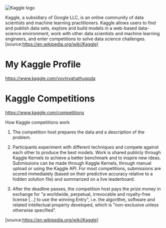 ![Kaggle logo](https://upload.wikimedia.org/wikipedia/commons/7/7c/Kaggle_logo.png)

Kaggle, a subsidiary of Google LLC, is an online community of data scientists and machine learning practitioners. Kaggle allows users to find and publish data sets, explore and build models in a web-based data-science environment, work with other data scientists and machine learning engineers, and enter competitions to solve data science challenges.
[source:https://en.wikipedia.org/wiki/Kaggle]

# My Kaggle Profile
https://www.kaggle.com/yovinyahathugoda

# Kaggle Competitions
https://www.kaggle.com/competitions

How Kaggle competitions work

1. The competition host prepares the data and a description of the problem.

2. Participants experiment with different techniques and compete against each other to produce the best models. Work is shared publicly through Kaggle Kernels to achieve a better benchmark and to inspire new ideas. Submissions can be made through Kaggle Kernels, through manual upload or using the Kaggle API. For most competitions, submissions are scored immediately (based on their predictive accuracy relative to a hidden solution file) and summarized on a live leaderboard.

3. After the deadline passes, the competition host pays the prize money in exchange for "a worldwide, perpetual, irrevocable and royalty-free license [...] to use the winning Entry", i.e. the algorithm, software and related intellectual property developed, which is "non-exclusive unless otherwise specified".

[source:https://en.wikipedia.org/wiki/Kaggle]
